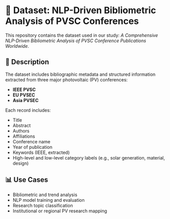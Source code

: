# 📂 Dataset: NLP-Driven Bibliometric Analysis of PVSC Conferences

This repository contains the dataset used in our study: *A Comprehensive NLP-Driven Bibliometric Analysis of PVSC Conference Publications Worldwide*.

## 📄 Description

The dataset includes bibliographic metadata and structured information extracted from three major photovoltaic (PV) conferences:

- **IEEE PVSC**
- **EU PVSEC**
- **Asia PVSEC**

Each record includes:

- Title  
- Abstract  
- Authors  
- Affiliations  
- Conference name  
- Year of publication  
- Keywords (IEEE, extracted)  
- High-level and low-level category labels (e.g., solar generation, material, design)
  
## 📊 Use Cases

- Bibliometric and trend analysis  
- NLP model training and evaluation  
- Research topic classification  
- Institutional or regional PV research mapping

